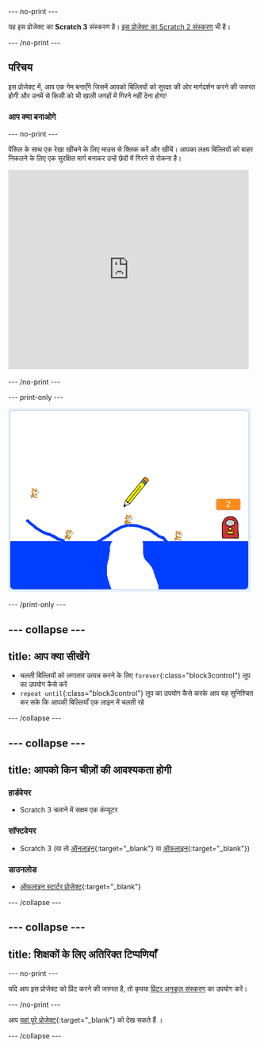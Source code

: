 --- no-print ---

यह इस प्रोजेक्ट का **Scratch 3** संस्करण है। [इस प्रोजेक्ट का Scratch 2 संस्करण](https://projects.raspberrypi.org/hi-IN/projects/cats-scratch2) भी है।

--- /no-print ---

## परिचय

इस प्रोजेक्ट में, आप एक गेम बनाएँगे जिसमें आपको बिल्लियों को सुरक्षा की ओर मार्गदर्शन करने की जरुरत होगी और उनमें से किसी को भी खाली जगहों में गिरने नहीं देना होगा!

### आप क्या बनाओगे

--- no-print ---

पेंसिल के साथ एक रेखा खींचने के लिए माउस से क्लिक करें और खींचें। आपका लक्ष्य बिल्लियों को बाहर निकलने के लिए एक सुरक्षित मार्ग बनाकर उन्हें छेदों में गिरने से रोकना है।

<div class="scratch-preview">
  <iframe allowtransparency="true" width="485" height="402" src="https://scratch.mit.edu/projects/embed/253667883/?autostart=false" frameborder="0" scrolling="no"></iframe>
</div>

--- /no-print ---

--- print-only ---

![Cats finished](images/cats-finished.png)

--- /print-only ---

--- collapse ---
---
title: आप क्या सीखेंगे
---
+ चलती बिल्लियों को लगातार उत्पन्न करने के लिए `forever`{:class="block3control"} लूप का उपयोग कैसे करें
+ `repeat until`{:class="block3control"} लूप का उपयोग कैसे करके आप यह सुनिश्चित कर सके कि आपकी बिल्लियाँ एक लाइन में चलती रहे

--- /collapse ---

--- collapse ---
---
title: आपको किन चीज़ों की आवश्यकता होगी
---

### हार्डवेयर

+ Scratch 3 चलाने में सक्षम एक कंप्यूटर

### सॉफ्टवेयर

+ Scratch 3 (या तो [ऑनलाइन](https://rpf.io/scratchon){:target="_blank"} या [ऑफलाइन](https://rpf.io/scratchoff){:target="_blank"})

### डाउनलोड

+ [ऑफलाइन स्टार्टर प्रोजेक्ट](https://rpf.io/p/hi-IN/cats-go){:target="_blank"}

--- /collapse ---

--- collapse ---
---
title: शिक्षकों के लिए अतिरिक्त टिप्पणियाँ
---

--- no-print ---

यदि आप इस प्रोजेक्ट को प्रिंट करने की जरुरत है, तो कृपया [प्रिंटर अनुकूल संस्करण](https://projects.raspberrypi.org/hi-IN/projects/cats/print) का उपयोग करें। 

--- /no-print ---

आप [यहां पूरे प्रोजेक्ट](https://rpf.io/p/hi-IN/cats-get){:target="_blank"} को देख सकते हैं ।

--- /collapse ---